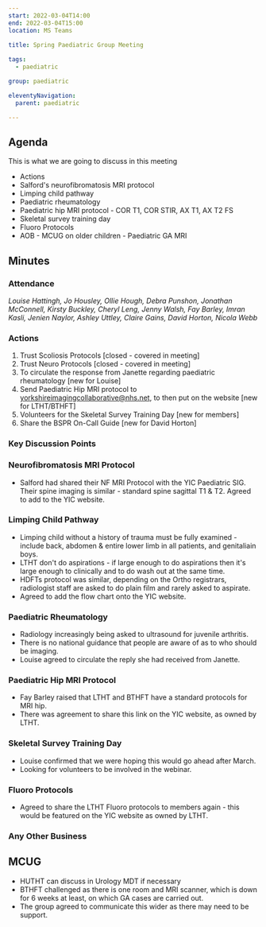 ```yaml
---
start: 2022-03-04T14:00
end: 2022-03-04T15:00
location: MS Teams
 
title: Spring Paediatric Group Meeting

tags:
  - paediatric

group: paediatric

eleventyNavigation:
  parent: paediatric

---
```


## Agenda

This is what we are going to discuss in this meeting

* Actions
* Salford's neurofibromatosis MRI protocol 
* Limping child pathway 
* Paediatric rheumatology 
* Paediatric hip MRI protocol - COR T1, COR STIR, AX T1, AX T2 FS
* Skeletal survey training day 
* Fluoro Protocols
* AOB - MCUG on older children
      - Paediatric GA MRI


## Minutes

### Attendance
_Louise Hattingh, Jo Housley, Ollie Hough, Debra Punshon, Jonathan McConnell, Kirsty Buckley, Cheryl Leng, Jenny Walsh, Fay Barley, Imran Kasli, Jenien Naylor, Ashley Uttley, Claire Gains, David Horton, Nicola Webb_
    
### Actions
1. Trust Scoliosis Protocols [closed - covered in meeting]
2. Trust Neuro Protocols [closed - covered in meeting]
3. To circulate the response from Janette regarding paediatric rheumatology [new for Louise]
4. Send Paediatric Hip MRI protocol to yorkshireimagingcollaborative@nhs.net, to then put on the website [new for LTHT/BTHFT]
5. Volunteers for the Skeletal Survey Training Day [new for members]
6. Share the BSPR On-Call Guide [new for David Horton]

### Key Discussion Points
### Neurofibromatosis MRI Protocol 
* Salford had shared their NF MRI Protocol with the YIC Paediatric SIG. Their spine imaging is similar - standard spine sagittal T1 & T2. Agreed to add to the YIC website.
### Limping Child Pathway
* Limping child without a history of trauma must be fully examined - include back, abdomen & entire lower limb in all patients, and genitaliain boys.
* LTHT don't do aspirations - if large enough to do aspirations then it's large enough to clinically and to do wash out at the same time.
* HDFTs protocol was similar, depending on the Ortho registrars, radiologist staff are asked to do plain film and rarely asked to aspirate.
* Agreed to add the flow chart onto the YIC website.
### Paediatric Rheumatology
* Radiology increasingly being asked to ultrasound for juvenile arthritis. 
* There is no national guidance that people are aware of as to who should be imaging.
* Louise agreed to circulate the reply she had received from Janette. 
### Paediatric Hip MRI Protocol
* Fay Barley raised that LTHT and BTHFT have a standard protocols for MRI hip.
* There was agreement to share this link on the YIC website, as owned by LTHT.
### Skeletal Survey Training Day
* Louise confirmed that we were hoping this would go ahead after March.
* Looking for volunteers to be involved in the webinar.
### Fluoro Protocols
* Agreed to share the LTHT Fluoro protocols to members again - this would be featured on the YIC website as owned by LTHT.
### Any Other Business
## MCUG
* HUTHT can discuss in Urology MDT if necessary
* BTHFT challenged as there is one room and MRI scanner, which is down for 6 weeks at least, on which GA cases are carried out.
* The group agreed to communicate this wider as there may need to be support.

 


